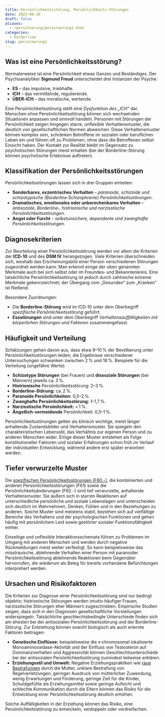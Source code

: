 ```yaml
---
title: Persönlichkeitsstörung, Persönlichkeits-Störungen
date: 2023-08-26
draft: false
aliases:
  - /persstoerung/persstoerung1.html
categories:
  - borderline
slug: persstoerung1
---
```


## Was ist eine Persönlichkeitsstörung?

Normalerweise ist eine Persönlichkeit etwas Ganzes und Beständiges. Der Psychoanalytiker **Sigmund Freud** unterscheidet drei Instanzen der Psyche:

- **ES** – das impulsive, triebhafte.
- **ICH** – das vermittelnde, regulierende.
- **ÜBER‑ICH** – das moralische, wertende.

Eine Persönlichkeitsstörung stellt eine *Dysfunktion des „ICH“* dar. Menschen ohne Persönlichkeitsstörung können sich wechselnden Situationen anpassen und sinnvoll handeln. Personen mit Störungen der Persönlichkeit zeigen hingegen starre, unflexible Verhaltensmuster, die deutlich von gesellschaftlichen Normen abweichen. Diese Verhaltensmuster können komplex sein, schränken Betroffene im sozialen oder beruflichen Leben ein und führen oft zu Problemen, ohne dass die Betroffenen selbst Einsicht haben. Der Kontakt zur Realität bleibt im Gegensatz zu psychotischen Störungen meist erhalten (bei der Borderline-Störung können psychotische Erlebnisse auftreten).

## Klassifikation der Persönlichkeitsstörungen

Persönlichkeitsstörungen lassen sich in drei Gruppen einteilen:

- **Sonderbares, exzentrisches Verhalten** – *paranoide, schizoide und schizotypische (Borderline‑Schizophrenie) Persönlichkeitsstörungen*.
- **Dramatisches, emotionales oder unberechenbares Verhalten** – *antisoziale, Borderline‑, histrionische und narzisstische Persönlichkeitsstörungen*.
- **Angst oder Furcht** – *selbstunsichere, dependente und zwanghafte Persönlichkeitsstörungen*.

## Diagnosekriterien

Zur Beurteilung einer Persönlichkeitsstörung werden vor allem die Kriterien der **ICD‑10** und des **DSM IV** herangezogen. Viele Kriterien überschneiden sich, weshalb das Erscheinungsbild einer Person verschiedenen Störungen zugeordnet werden kann. Man erkennt einige der oben genannten Merkmale auch bei sich selbst oder im Freundes‑ und Bekanntenkreis. Eine tatsächliche Persönlichkeitsstörung ist jedoch durch zahlreiche extreme Merkmale gekennzeichnet; der Übergang vom „Gesunden“ zum „Kranken“ ist fließend.

Besondere Zuordnungen:

- Die **Borderline-Störung** wird im ICD‑10 unter dem Oberbegriff *spezifische Persönlichkeitsstörung* geführt.
- **Essstörungen** sind unter dem Oberbegriff *Verhaltensauffälligkeiten mit körperlichen Störungen und Faktoren* zusammengefasst.

## Häufigkeit und Verteilung

Schätzungen gehen davon aus, dass etwa 9–10 % der Bevölkerung unter Persönlichkeitsstörungen leiden; die Ergebnisse verschiedener Untersuchungen schwanken zwischen 2 % und 18 %. Beispiele für die Verteilung (ungefähre Werte):

- **Schizotype Störungen** (bei Frauen) und **dissoziale Störungen** (bei Männern) jeweils ca. 3 %.
- **Histrionische** Persönlichkeitsstörung: 2–3 %.
- **Borderline-Störung:** ca. 2 %.
- **Paranoide Persönlichkeiten:** 0,5–2 %.
- **Zwanghafte Persönlichkeitsstörung:** 1–1,7 %.
- **Narzisstische Persönlichkeit:** < 1 %.
- **Ängstlich-vermeidende** Persönlichkeit: 0,5–1 %.

Persönlichkeitsstörungen gelten als klinisch wichtige, meist länger anhaltende Zustandsbilder und Verhaltensmuster. Sie spiegeln den charakteristischen Lebensstil, das Verhältnis zur eigenen Person und zu anderen Menschen wider. Einige dieser Muster entstehen als Folge konstitutioneller Faktoren und sozialer Erfahrungen schon früh im Verlauf der individuellen Entwicklung, während andere erst später erworben werden.

## Tiefer verwurzelte Muster

Die [spezifischen Persönlichkeitsstörungen (F60.-)](https://borderliner.ch/persstoerung/spezifische_f60/spezifische_f60.html), die kombinierten und anderen Persönlichkeitsstörungen (F61) sowie die Persönlichkeitsänderungen (F62.-) sind tief verwurzelte, anhaltende Verhaltensmuster. Sie äußern sich in starren Reaktionen auf unterschiedliche persönliche und soziale Lebenslagen und unterscheiden sich deutlich im Wahrnehmen, Denken, Fühlen und in den Beziehungen zu anderen. Solche Muster sind meistens stabil, beziehen sich auf vielfältige Bereiche des Verhaltens und der psychologischen Funktionen und gehen häufig mit persönlichem Leid sowie gestörter sozialer Funktionsfähigkeit einher.

Einseitige und unflexible Interaktionsschemata führen zu Problemen im Umgang mit anderen Menschen und werden durch negative Rückmeldungen meist weiter verfestigt. So kann beispielsweise das misstrauische, ablehnende Verhalten einer Person mit paranoider Persönlichkeitsstörung ablehnende Reaktionen beim Gegenüber hervorrufen, die wiederum als Beleg für bereits vorhandene Befürchtungen interpretiert werden.

## Ursachen und Risikofaktoren

Die Kriterien zur Diagnose einer Persönlichkeitsstörung sind nur bedingt objektiv; histrionische Störungen werden intuitiv häufiger Frauen, narzisstische Störungen eher Männern zugeschrieben. Empirische Studien zeigen, dass sich in den Diagnosen gesellschaftliche Vorstellungen widerspiegeln. Tatsächliche geschlechtsbedingte Unterschiede finden sich am ehesten bei der antisozialen Persönlichkeitsstörung und der Borderline-Störung. Zur Entstehung können sowohl biologisch als auch erlernte Faktoren beitragen:

- **Genetische Einflüsse:** beispielsweise die x‑chromosomal lokalisierte Monoaminooxidase-Aktivität und der Einfluss von Testosteron auf Dominanzverhalten und Aggressivität können Geschlechtsunterschiede bei der antisozialen Persönlichkeitsstörung zumindest teilweise erklären.
- **Erziehungsstil und Umwelt:** Negative Erziehungspraktiken wie [raue Bestrafungen](https://borderliner.ch/missbrauch/missbrauch.htm) durch die Mutter, unklare Bestrafung von Regelverletzungen, geringer Ausdruck von mütterlicher Zuwendung, wenig Erwartungen und Förderung, geringe Zeit für die Kinder, Schuldgefühle als Erziehungsmittel sowie geringe Aufsicht und schlechte Kommunikation durch die Eltern können das Risiko für die Entwicklung einer Persönlichkeitsstörung deutlich erhöhen.

Solche Auffälligkeiten in der Erziehung können das Risiko, eine Persönlichkeitsstörung zu entwickeln, verdoppeln oder verdreifachen.